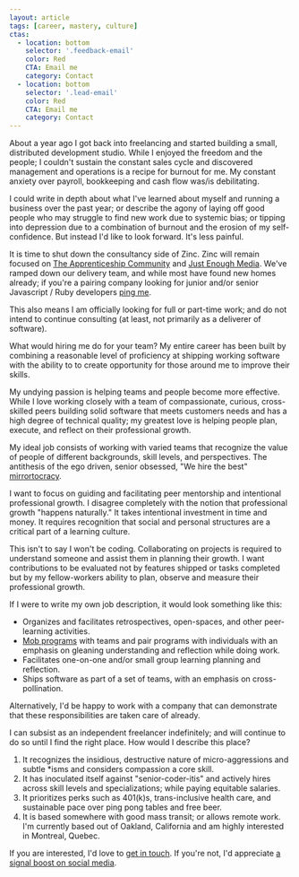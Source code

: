 ```yaml
---
layout: article
tags: [career, mastery, culture]
ctas:
  - location: bottom
    selector: '.feedback-email'
    color: Red
    CTA: Email me
    category: Contact
  - location: bottom
    selector: '.lead-email'
    color: Red
    CTA: Email me
    category: Contact
---
```


About a year ago I got back into freelancing and started building a small,
distributed development studio. While I enjoyed the freedom and the people; I
couldn't sustain the constant sales cycle and discovered management and
operations is a recipe for burnout for me. My constant anxiety over payroll,
bookkeeping and cash flow was/is debilitating.

I could write in depth about what I've learned about myself and running a
business over the past year; or describe the agony of laying off good people who
may struggle to find new work due to systemic bias; or tipping into depression
due to a combination of burnout and the erosion of my self-confidence. But
instead I'd like to look forward. It's less painful.

It is time to shut down the consultancy side of Zinc. Zinc will remain focused
on [The Apprenticeship Community](https://apprenticeship.community) and [Just
Enough Media](https://leanpub.com/u/justenoughmedia). We've ramped down our
delivery team, and while most have found new homes already; if you're a
pairing company looking for junior and/or senior Javascript / Ruby developers
[ping me](mailto:zee@zeespencer.com).

This also means I am officially looking for full or part-time work; and do not
intend to continue consulting (at least, not primarily as a deliverer of
software).

What would hiring me do for your team? My entire career has been built by
combining a reasonable level of proficiency at shipping working software with
the ability to to create opportunity for those around me to improve their
skills.

My undying passion is helping teams and people become more effective. While I love
working closely with a team of compassionate, curious, cross-skilled peers
building solid software that meets customers needs and has a high degree of
technical quality; my greatest love is helping people plan, execute, and
reflect on their professional growth.

My ideal job consists of working with varied teams that recognize the
value of people of different backgrounds, skill levels, and perspectives. The
antithesis of the ego driven, senior obsessed, "We hire the best"
[mirrortocracy](http://carlos.bueno.org/2014/06/mirrortocracy.html).

I want to focus on guiding and facilitating peer mentorship and intentional
professional growth. I disagree completely with the notion that professional
growth "happens naturally." It takes intentional investment in time and money.
It requires recognition that social and personal structures are a critical part
of a learning culture.

This isn't to say I won't be coding. Collaborating on projects is required to
understand someone and assist them in planning their growth. I want
contributions to be evaluated not by features shipped or tasks completed but by
my fellow-workers ability to plan, observe and measure their professional
growth.

If I were to write my own job description, it would look something like this:

* Organizes and facilitates retrospectives, open-spaces, and other
  peer-learning activities.
* [Mob programs](http://mobprogramming.org) with teams and pair programs with
  individuals with an emphasis on gleaning understanding and reflection while
  doing work.
* Facilitates one-on-one and/or small group learning planning and reflection.
* Ships software as part of a set of teams, with an emphasis on
  cross-pollination.

Alternatively, I'd be happy to work with a company that can demonstrate that
these responsibilities are taken care of already.

I can subsist as an independent freelancer indefinitely; and will continue to
do so until I find the right place. How would I describe this place?

1. It recognizes the insidious, destructive nature of micro-aggressions and
   subtle \*isms and considers compassion a core skill.
2. It has inoculated itself against "senior-coder-itis" and actively hires
   across skill levels and specializations; while paying equitable salaries.
3. It prioritizes perks such as 401(k)s, trans-inclusive health care, and
   sustainable pace over ping pong tables and free beer.
4. It is based somewhere with good mass transit; or allows remote work. I'm
   currently based out of Oakland, California and am highly interested in
   Montreal, Quebec.

If you are interested, I'd love to [get in touch](mailto:zee@zeespencer.com).
If you're not, I'd appreciate [a signal boost on social
media](https://twitter.com/zspencer/status/628566493748289536).
